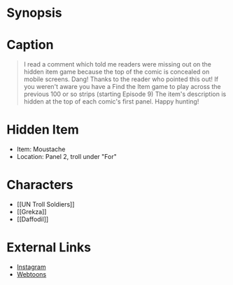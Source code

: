 # Synopsis


# Caption
> I read a comment which told me readers were missing out on the hidden item game because the top of the comic is concealed on mobile screens. Dang! Thanks to the reader who pointed this out! If you weren't aware you have a Find the Item game to play across the previous 100 or so strips (starting Episode 9) The item's description is hidden at the top of each comic's first panel.  Happy hunting!

# Hidden Item
* Item: Moustache
* Location: <spoiler>Panel 2, troll under "For"</spoiler>

# Characters
* [[UN Troll Soldiers]]
* [[Grekza]]
* [[Daffodil]]

# External Links
* [Instagram](https://www.instagram.com/p/Cfw18iTMqou/?igshid=YmMyMTA2M2Y=)
* [Webtoons](https://www.webtoons.com/en/challenge/twistwood-tales/112-glazed-hams/viewer?title_no=344740&episode_no=122)